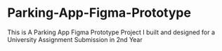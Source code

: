 # Parking-App-Figma-Prototype
This is A Parking App Figma Prototype Project I built and designed for a University Assignment Submission in 2nd Year
